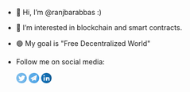 - 👋 Hi, I’m @ranjbarabbas :)
- 👀 I’m interested in blockchain and smart contracts.
- 🟢 My goal is "Free Decentralized World"

- Follow me on social media:

    <a href="https://twitter.com/ranjbar__abbas/"><img src="icons/twitter.png" alt="icon | Twitter" width="21px"/></a>
    <a href="https://t.me/ranjbar_abbas/"><img src="icons/telegram.png" alt="icon | Telegram" width="21px"/></a>
    <a href="https://ir.linkedin.com/in/abbas-ranjbar-a329775a"><img src="icons/linkedin.png" alt="icon | LinkedIn" width="21px"/></a>

<!---
ranjbarabbas/ranjbarabbas is a ✨ special ✨ repository because its `README.md` (this file) appears on your GitHub profile.
You can click the Preview link to take a look at your changes.
--->
